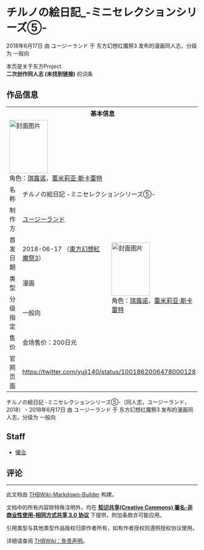 # チルノの絵日記_-ミニセレクションシリーズ⑤-

<!-- source html: G:\repos\THBWiki-Markdown-Builder\THBWikiMarkdown\Temp\main\e\ee\ns0%3A%E3%83%81%E3%83%AB%E3%83%8E%E3%81%AE%E7%B5%B5%E6%97%A5%E8%A8%98_-%E3%83%9F%E3%83%8B%E3%82%BB%E3%83%AC%E3%82%AF%E3%82%B7%E3%83%A7%E3%83%B3%E3%82%B7%E3%83%AA%E3%83%BC%E3%82%BA%E2%91%A4-.html -->

2018年6月17日 由 ユージーランド 于 东方幻想红魔祭3 发布的漫画同人志，分级为 一般向

本页是关于东方Project  
 **二次创作同人志 (未找到链接)** 的词条
## 作品信息

<table><tbody><tr><th colspan="3">基本信息</th></tr><tr><td class="cover-artwork-mobile" colspan="2"><a href="./文件-チルノの絵日記_-ミニセレクションシリーズ⑤-封面.jpg.md" class="image" title="封面图片"><img alt="封面图片" src="https://upload.thwiki.cc/thumb/3/39/%E3%83%81%E3%83%AB%E3%83%8E%E3%81%AE%E7%B5%B5%E6%97%A5%E8%A8%98_-%E3%83%9F%E3%83%8B%E3%82%BB%E3%83%AC%E3%82%AF%E3%82%B7%E3%83%A7%E3%83%B3%E3%82%B7%E3%83%AA%E3%83%BC%E3%82%BA%E2%91%A4-%E5%B0%81%E9%9D%A2.jpg/101px-%E3%83%81%E3%83%AB%E3%83%8E%E3%81%AE%E7%B5%B5%E6%97%A5%E8%A8%98_-%E3%83%9F%E3%83%8B%E3%82%BB%E3%83%AC%E3%82%AF%E3%82%B7%E3%83%A7%E3%83%B3%E3%82%B7%E3%83%AA%E3%83%BC%E3%82%BA%E2%91%A4-%E5%B0%81%E9%9D%A2.jpg" decoding="async" loading="lazy" width="101" height="140" srcset="https://upload.thwiki.cc/thumb/3/39/%E3%83%81%E3%83%AB%E3%83%8E%E3%81%AE%E7%B5%B5%E6%97%A5%E8%A8%98_-%E3%83%9F%E3%83%8B%E3%82%BB%E3%83%AC%E3%82%AF%E3%82%B7%E3%83%A7%E3%83%B3%E3%82%B7%E3%83%AA%E3%83%BC%E3%82%BA%E2%91%A4-%E5%B0%81%E9%9D%A2.jpg/152px-%E3%83%81%E3%83%AB%E3%83%8E%E3%81%AE%E7%B5%B5%E6%97%A5%E8%A8%98_-%E3%83%9F%E3%83%8B%E3%82%BB%E3%83%AC%E3%82%AF%E3%82%B7%E3%83%A7%E3%83%B3%E3%82%B7%E3%83%AA%E3%83%BC%E3%82%BA%E2%91%A4-%E5%B0%81%E9%9D%A2.jpg 1.5x, https://upload.thwiki.cc/thumb/3/39/%E3%83%81%E3%83%AB%E3%83%8E%E3%81%AE%E7%B5%B5%E6%97%A5%E8%A8%98_-%E3%83%9F%E3%83%8B%E3%82%BB%E3%83%AC%E3%82%AF%E3%82%B7%E3%83%A7%E3%83%B3%E3%82%B7%E3%83%AA%E3%83%BC%E3%82%BA%E2%91%A4-%E5%B0%81%E9%9D%A2.jpg/203px-%E3%83%81%E3%83%AB%E3%83%8E%E3%81%AE%E7%B5%B5%E6%97%A5%E8%A8%98_-%E3%83%9F%E3%83%8B%E3%82%BB%E3%83%AC%E3%82%AF%E3%82%B7%E3%83%A7%E3%83%B3%E3%82%B7%E3%83%AA%E3%83%BC%E3%82%BA%E2%91%A4-%E5%B0%81%E9%9D%A2.jpg 2x" data-file-width="950" data-file-height="1309"></a><div class="cover-char">角色：<a href="./琪露诺.md" title="琪露诺">琪露诺</a>，<a href="./蕾米莉亚·斯卡蕾特.md" title="蕾米莉亚·斯卡蕾特">蕾米莉亚·斯卡蕾特</a></div></td>
</tr><tr><td class="label">名称</td><td colspan="2"> チルノの絵日記 -ミニセレクションシリーズ⑤- </td></tr><tr><td class="label">制作方</td><td><a href="./ユージーランド.md" title="ユージーランド">ユージーランド</a></td><td class="cover-artwork" rowspan="5" style="min-width:140px;"><a href="./文件-チルノの絵日記_-ミニセレクションシリーズ⑤-封面.jpg.md" class="image" title="封面图片"><img alt="封面图片" src="https://upload.thwiki.cc/thumb/3/39/%E3%83%81%E3%83%AB%E3%83%8E%E3%81%AE%E7%B5%B5%E6%97%A5%E8%A8%98_-%E3%83%9F%E3%83%8B%E3%82%BB%E3%83%AC%E3%82%AF%E3%82%B7%E3%83%A7%E3%83%B3%E3%82%B7%E3%83%AA%E3%83%BC%E3%82%BA%E2%91%A4-%E5%B0%81%E9%9D%A2.jpg/101px-%E3%83%81%E3%83%AB%E3%83%8E%E3%81%AE%E7%B5%B5%E6%97%A5%E8%A8%98_-%E3%83%9F%E3%83%8B%E3%82%BB%E3%83%AC%E3%82%AF%E3%82%B7%E3%83%A7%E3%83%B3%E3%82%B7%E3%83%AA%E3%83%BC%E3%82%BA%E2%91%A4-%E5%B0%81%E9%9D%A2.jpg" decoding="async" loading="lazy" width="101" height="140" srcset="https://upload.thwiki.cc/thumb/3/39/%E3%83%81%E3%83%AB%E3%83%8E%E3%81%AE%E7%B5%B5%E6%97%A5%E8%A8%98_-%E3%83%9F%E3%83%8B%E3%82%BB%E3%83%AC%E3%82%AF%E3%82%B7%E3%83%A7%E3%83%B3%E3%82%B7%E3%83%AA%E3%83%BC%E3%82%BA%E2%91%A4-%E5%B0%81%E9%9D%A2.jpg/152px-%E3%83%81%E3%83%AB%E3%83%8E%E3%81%AE%E7%B5%B5%E6%97%A5%E8%A8%98_-%E3%83%9F%E3%83%8B%E3%82%BB%E3%83%AC%E3%82%AF%E3%82%B7%E3%83%A7%E3%83%B3%E3%82%B7%E3%83%AA%E3%83%BC%E3%82%BA%E2%91%A4-%E5%B0%81%E9%9D%A2.jpg 1.5x, https://upload.thwiki.cc/thumb/3/39/%E3%83%81%E3%83%AB%E3%83%8E%E3%81%AE%E7%B5%B5%E6%97%A5%E8%A8%98_-%E3%83%9F%E3%83%8B%E3%82%BB%E3%83%AC%E3%82%AF%E3%82%B7%E3%83%A7%E3%83%B3%E3%82%B7%E3%83%AA%E3%83%BC%E3%82%BA%E2%91%A4-%E5%B0%81%E9%9D%A2.jpg/203px-%E3%83%81%E3%83%AB%E3%83%8E%E3%81%AE%E7%B5%B5%E6%97%A5%E8%A8%98_-%E3%83%9F%E3%83%8B%E3%82%BB%E3%83%AC%E3%82%AF%E3%82%B7%E3%83%A7%E3%83%B3%E3%82%B7%E3%83%AA%E3%83%BC%E3%82%BA%E2%91%A4-%E5%B0%81%E9%9D%A2.jpg 2x" data-file-width="950" data-file-height="1309"></a><div class="cover-char">角色：<a href="./琪露诺.md" title="琪露诺">琪露诺</a>，<a href="./蕾米莉亚·斯卡蕾特.md" title="蕾米莉亚·斯卡蕾特">蕾米莉亚·斯卡蕾特</a></div></td>
</tr><tr><td class="label">首发日期</td><td>2018-06-17&#160;（<a href="/展会作品列表?e=%E4%B8%9C%E6%96%B9%E5%B9%BB%E6%83%B3%E7%BA%A2%E9%AD%94%E7%A5%AD%233">東方幻想紅魔祭3</a>）</td></tr><tr><td class="label">类型</td><td>漫画</td></tr><tr><td class="label">分级指定</td><td>一般向</td></tr><tr><td class="label">售价</td><td>会场售价：200日元</td></tr>
<tr><td class="label">官网页面</td><td colspan="2"><a rel="nofollow" class="external free" href="https://twitter.com/yuji140/status/1001862006478000128">https://twitter.com/yuji140/status/1001862006478000128</a></td></tr></tbody></table>

チルノの絵日記 -ミニセレクションシリーズ⑤-（同人志，ユージーランド，2018） - 2018年6月17日 由 ユージーランド 于 东方幻想红魔祭3 发布的漫画同人志，分级为 一般向
## Staff
- [優治](./優治.md)

## 评论




---

此文档由 [THBWiki-Markdown-Builder](https://github.com/Delsin-Yu/THBWiki-Markdown-Builder) 构建。

文档中的所有内容除特殊注明外，均在 [**知识共享(Creative Commons) 署名-非商业性使用-相同方式共享 3.0 协议**](https://creativecommons.org/licenses/by-sa/3.0/deed.zh-hans) 下提供，附加条款亦可能应用。

引用类型与其他类型作品版权归原作者所有，如有作者授权则遵照授权协议使用。

详细请查阅 [THBWiki：免责声明](https://thbwiki.cc/THBWiki:%E5%85%8D%E8%B4%A3%E5%A3%B0%E6%98%8E)。

